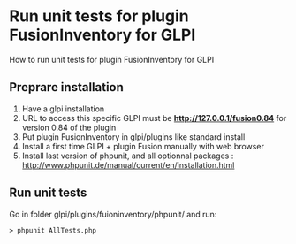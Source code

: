 # Run unit tests for plugin FusionInventory for GLPI

How to run unit tests for plugin FusionInventory for GLPI

## Preprare installation

1. Have a glpi installation
2. URL to access this specific GLPI must be **http://127.0.0.1/fusion0.84** for version 0.84 of the plugin
3. Put plugin FusionInventory in glpi/plugins like standard install
4. Install a first time GLPI + plugin Fusion manually with web browser
5. Install last version of phpunit, and all optionnal packages : <http://www.phpunit.de/manual/current/en/installation.html>


## Run unit tests
Go in folder glpi/plugins/fuioninventory/phpunit/ and run: 

``` shell
> phpunit AllTests.php
```
